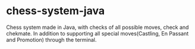 # chess-system-java

Chess system made in Java, with checks of all possible moves, check and chekmate.
In addition to supporting all special moves(Castling, En Passant and Promotion) through the terminal.

